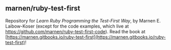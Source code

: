 ## marnen/ruby-test-first

Repository for _Learn Ruby Program­ming the Test-First Way_, by Marnen E. Laibow-Koser (except for the code examples, which live at https://github.com/marnen/ruby-test-first-code). Read the book at [https://marnen.gitbooks.io/ruby-test-first](https://marnen.gitbooks.io/ruby-test-first)!
